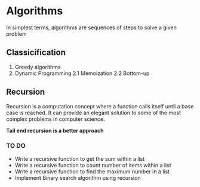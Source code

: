 # Algorithms
In simplest terms, algorithms are sequences of steps to solve a given problem

## Classicification
1. Greedy algorithms
2. Dynamic Programming
    2.1 Memoization
    2.2 Bottom-up

## Recursion
Recursion is a computation concept where a function calls itself until a base case is reached. It can provide an elegant solution to some of the most complex problems in computer science.

**Tail end recursion is a better approach**

### TO DO
- Write a recursive function to get the sum within a list
- Write a recursive function to count number of items within a list
- Write a recursive function to find the maximum number in a list
- Implement Binary search algorithm using recursion


